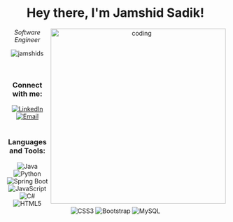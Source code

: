 <div align="center">
  <h1>Hey there, I'm Jamshid Sadik!</h1>
  <img align="right" alt="coding" width="400" src="https://user-images.githubusercontent.com/69011963/137184767-79a13ec7-1bb3-4341-a6da-3a149c9c159a.gif">
  <p><em>Software Engineer</em></p>
  <p><img src="https://komarev.com/ghpvc/?username=jamshids&label=Profile%20views&color=0e75b6&style=flat-square" alt="jamshids" /></p>
</div>

<br />

<div align="center">
  <h3>Connect with me:</h3>
  <a href="https://www.linkedin.com/in/jamshid-sadiqi-a51b42235" target="_blank">
    <img src="https://img.shields.io/badge/LinkedIn-jamshid--sadiqi-blue" alt="LinkedIn" />
  </a>
  <a href="mailto:jamshidsadiqi12@gmail.com">
    <img src="https://img.shields.io/badge/Email-jamshidsadiqi12%40gmail.com-red" alt="Email" />
  </a>
</div>

<br />

<div align="center">
  <h3>Languages and Tools:</h3>
  <p align="center">
    <img src="https://img.shields.io/badge/Java-%23ED8B00.svg?&style=for-the-badge&logo=java&logoColor=white" alt="Java" />
    <img src="https://img.shields.io/badge/Python-%2314354C.svg?&style=for-the-badge&logo=python&logoColor=white" alt="Python" />
    <img src="https://img.shields.io/badge/Spring%20Boot-%236DB33F.svg?&style=for-the-badge&logo=spring&logoColor=white" alt="Spring Boot" />
    <img src="https://img.shields.io/badge/JavaScript-%23323330.svg?&style=for-the-badge&logo=javascript&logoColor=%23F7DF1E" alt="JavaScript" />
    <img src="https://img.shields.io/badge/C%23-%23239120.svg?&style=for-the-badge&logo=c-sharp&logoColor=white" alt="C#" />
    <img src="https://img.shields.io/badge/HTML5-%23E34F26.svg?&style=for-the-badge&logo=html5&logoColor=white" alt="HTML5" />
    <img src="https://img.shields.io/badge/CSS3-%231572B6.svg?&style=for-the-badge&logo=css3&logoColor=white" alt="CSS3" />
    <img src="https://img.shields.io/badge/Bootstrap-%23563D7C.svg?&style=for-the-badge&logo=bootstrap&logoColor=white" alt="Bootstrap" />
    <img src="https://img.shields.io/badge/MySQL-%2300f.svg?&style=for-the-badge&logo=mysql&logoColor=white" alt="MySQL" />
    <img src="https://img.shields.io/badge/PostgreSQL-%23316192.svg?&style=for-the-badge&logo=postgresql
